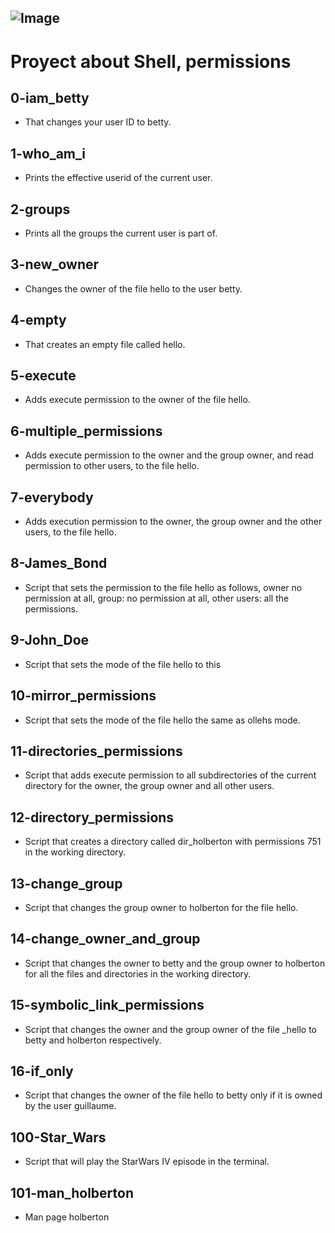 
![Image](https://www.exponcapital.com/wp-content/uploads/2017/10/holberton-1.png)
---
# Proyect about Shell, permissions
## 0-iam_betty
* That changes your user ID to betty.
## 1-who_am_i
* Prints the effective userid of the current user.
## 2-groups
* Prints all the groups the current user is part of.
## 3-new_owner
* Changes the owner of the file hello to the user betty.
## 4-empty
* That creates an empty file called hello.
## 5-execute
* Adds execute permission to the owner of the file hello.
## 6-multiple_permissions
* Adds execute permission to the owner and the group owner, and read permission to other users, to the file hello.
## 7-everybody
* Adds execution permission to the owner, the group owner and the other users, to the file hello.
## 8-James_Bond
* Script that sets the permission to the file hello as follows, owner no permission at all, group: no permission at all, other users: all the permissions.
## 9-John_Doe
* Script that sets the mode of the file hello to this
## 10-mirror_permissions
* Script that sets the mode of the file hello the same as ollehs mode.
## 11-directories_permissions
* Script that adds execute permission to all subdirectories of the current directory for the owner, the group owner and all other users.
## 12-directory_permissions
* Script that creates a directory called dir_holberton with permissions 751 in the working directory.
## 13-change_group
* Script that changes the group owner to holberton for the file hello.
## 14-change_owner_and_group
* Script that changes the owner to betty and the group owner to holberton for all the files and directories in the working directory.
## 15-symbolic_link_permissions
* Script that changes the owner and the group owner of the file _hello to betty and holberton respectively.
## 16-if_only
* Script that changes the owner of the file hello to betty only if it is owned by the user guillaume.
## 100-Star_Wars
* Script that will play the StarWars IV episode in the terminal.
## 101-man_holberton
* Man page holberton